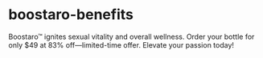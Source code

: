 # boostaro-benefits
Boostaro™ ignites sexual vitality and overall wellness. Order your bottle for only $49 at 83% off—limited-time offer. Elevate your passion today!
